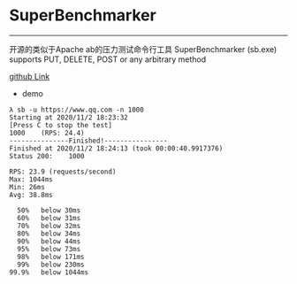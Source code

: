 # SuperBenchmarker

------
开源的类似于Apache ab的压力测试命令行工具
SuperBenchmarker (sb.exe) supports PUT, DELETE, POST or any arbitrary method

[github Link](https://github.com/aliostad/SuperBenchmarker)

- demo
```shell
λ sb -u https://www.qq.com -n 1000
Starting at 2020/11/2 18:23:32
[Press C to stop the test]
1000    (RPS: 24.4)
---------------Finished!----------------
Finished at 2020/11/2 18:24:13 (took 00:00:40.9917376)
Status 200:    1000

RPS: 23.9 (requests/second)
Max: 1044ms
Min: 26ms
Avg: 38.8ms

  50%   below 30ms
  60%   below 31ms
  70%   below 32ms
  80%   below 34ms
  90%   below 44ms
  95%   below 73ms
  98%   below 171ms
  99%   below 230ms
99.9%   below 1044ms
```



